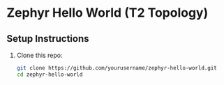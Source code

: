 # Zephyr Hello World (T2 Topology)

## Setup Instructions

1. Clone this repo:
   ```bash
   git clone https://github.com/yourusername/zephyr-hello-world.git
   cd zephyr-hello-world